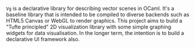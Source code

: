 `Vg` is a declarative library for describing vector scenes in OCaml.  It's a
baseline library that is intended to be compiled to diverse backends such as
HTML5 Canvas or WebGL to render graphics.  This project aims to build a "Tufte
principled" 2D visualization library with some simple graphing widgets for data
visualisation.  In the longer term, the intention is to build a declarative UI
framework also.
